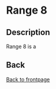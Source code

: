 # Range 8

## Description

Range 8 is a 




## Back
[Back to frontpage](https://132nd-vwing.github.io/TRMT-Brief/)
